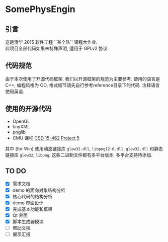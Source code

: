 # SomePhysEngin

## 引言  

这是清华 2015 软件工程 ``某个队'' 课程大作业.   
此项目全部代码如果未特殊声明, 适用于 GPLv2 协议.   

## 代码规范

由于本次使用了开源代码框架, 我们以开源框架的规范为主要参考. 
使用的语言是 C++, 编程风格为 OO, 格式细节请先自行参考reference目录下的代码. 
注释语言使用英语. 

## 使用的开源代码
- OpenGL
- tinyXML
- pnglib
- CMU 课程 [CSD 15-462](http://www.cs.cmu.edu/afs/cs/academic/class/15462-f12/www/) [Project 5](http://www.cs.cmu.edu/afs/cs/academic/class/15462-f12/www/project/p5.tar.gz)

其中 (for Win) 使用动态链接库 `glew32.dll`, `libpng12-0.dll`, `glew32.dll` 
和静态链接库 `glew32`, `libpng`. 这些二进制文件都有多平台版本. 多平台支持待添加.

TO DO
------
- [X] 需求文档
- [X] demo 的面向对象结构分析
- [X] 核心代码的结构分析
- [X] demo 界面设计
- [X] 完成基本功能和框架
- [X] Qt 界面
- [X] 脚本生成器模块
- [ ] 帮助文档
- [ ] 展示汇报
